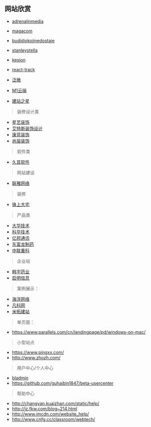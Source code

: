 ## 网站欣赏

- [adrenalinmedia](http://www.adrenalinmedia.com.au/home)
- [magacom](http://magacom.fr/)
- [budidiokojinedostaje](http://www.budidiokojinedostaje.hr)
- [stanleystella](https://www.stanleystella.com)
- [kesion](http://www.kesion.com/)
- [react-track](http://gilbox.github.io/react-track/examples/demo/demo.html)

- [泛微](http://www.weaver.com.cn/e8/index.html)
- [M1云端](http://www.m1world.com/)
- [建站之星](https://www.sitestar.cn/)


> 装修设计类

- [星艺装饰](http://www.xydec.com.cn/)
- [艾特斯装饰设计](http://www.jg-cy.com/)
- [康蓝装饰](https://www.conran.com.cn/)
- [尚层装饰](http://www.shangceng.com.cn/)


> 软件类

- [久其软件](http://www.jiuqi.com.cn/)


> 网站建设

- [联雅网络](http://www.lyjwz.com/)


> 装修

- [锋上大宅](http://www.xafsdz.cn/)


> 产品类

- [大华技术](https://www.dahuatech.com/)
- [科华技术](http://www.kehua.com.cn/)
- [亿邦通讯](http://www.ebang.com.cn/)
- [东富龙制药](http://www.tofflon.com/)
- [中联重科](http://www.zoomlion.com)


> 企业站

- [韩宇药业](http://www.hybio.com.cn/)
- [启明信息](http://www.qm.cn/)


> 案例展示：

- [海洋网络](http://www.hy755.cn/case2/)
- [凡科网](http://jz.fkw.com/case.html)
- [米拓建站](https://www.metinfo.cn/product/)

> 单页面：

- https://www.parallels.com/cn/landingpage/pd/windows-on-mac/


> 小型站点

- https://www.pingxx.com/
- http://www.zhozh.com/


> 用户中心/个人中心

- [bladmin](https://www.js-css.cn/divcss/admin/bladmin/)
- https://github.com/guhaibin1847/beta-usercenter


> 帮助中心

- http://changyan.kuaizhan.com/static/help/
- http://jz.fkw.com/blog~214.html
- http://www.imcdn.com/website_help/
- http://www.cnfg.cc/classroom/webtech/
